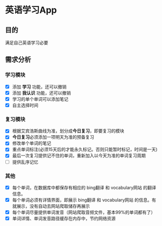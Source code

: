 # 英语学习App
## 目的
满足自己英语学习必要

## 需求分析
### 学习模块
+ [x] 添加 **学习** 功能，还可以撤销
+ [x] 添加 **我认识** 功能，还可以撤销
+ [x] 学习的单个单词可以添加笔记
+ [x] 自主选择时间

### 复习模块
+ [x] 根据艾宾浩斯曲线为准，划分成**今日复习**，即要复习的模块
+ [x] **今日复习**必须添加一项明天为准的预备复习
+ [x] 修改单个单词的笔记
+ [x] 重点单词标注(必须15天后的才能永久标记。否则只能暂时标记，时间是一天)
+ [x] 最后一次复习提供记不住的单词，重新加入以今天为准的单词复习周期
+ [ ] 提供乱序记忆

### 其他
+ [x] 每个单词，在数据库中都保存有相应的 bing翻译 和 vocabulary网站 的翻译信息。
+ [x] 每个单词必须有详情界面，即展示 bing翻译 和 vocabulary网站 的信息。有就展示，没有自动去网站爬取储存再展示
+ [x] 每个单词尽量提供单词发音（网站爬取音频文件，基本99%的单词都有了）
+ [x] 单词详情、单词发音路径缓存在内存中，节约网络资源